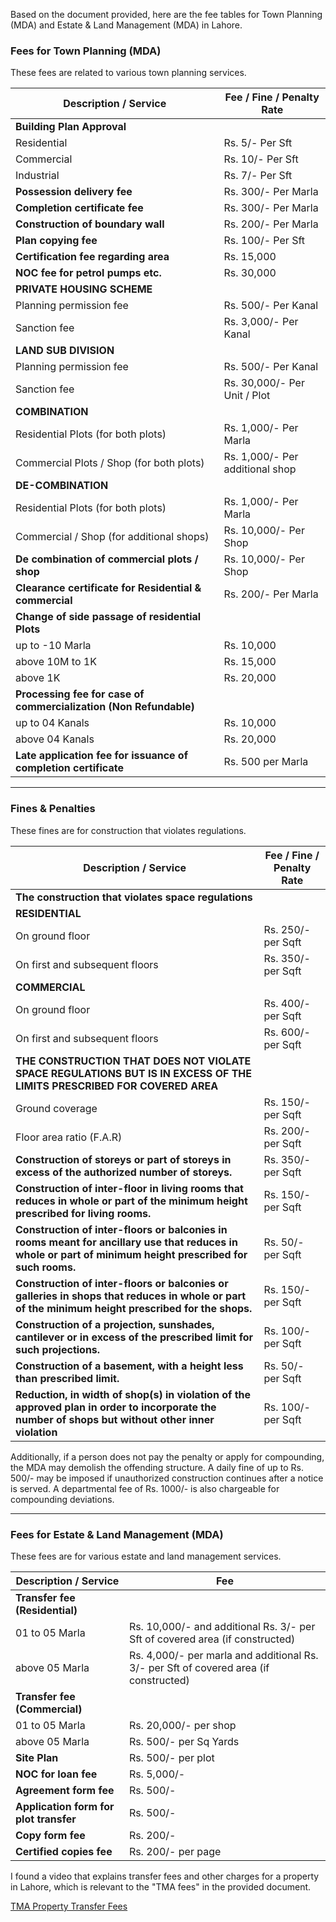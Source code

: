 Based on the document provided, here are the fee tables for Town Planning (MDA) and Estate & Land Management (MDA) in Lahore.

### Fees for Town Planning (MDA)

These fees are related to various town planning services.

|Description / Service|Fee / Fine / Penalty Rate|
|---|---|
|**Building Plan Approval**||
|Residential|Rs. 5/- Per Sft|
|Commercial|Rs. 10/- Per Sft|
|Industrial|Rs. 7/- Per Sft|
|**Possession delivery fee**|Rs. 300/- Per Marla|
|**Completion certificate fee**|Rs. 300/- Per Marla|
|**Construction of boundary wall**|Rs. 200/- Per Marla|
|**Plan copying fee**|Rs. 100/- Per Sft|
|**Certification fee regarding area**|Rs. 15,000|
|**NOC fee for petrol pumps etc.**|Rs. 30,000|
|**PRIVATE HOUSING SCHEME**||
|Planning permission fee|Rs. 500/- Per Kanal|
|Sanction fee|Rs. 3,000/- Per Kanal|
|**LAND SUB DIVISION**||
|Planning permission fee|Rs. 500/- Per Kanal|
|Sanction fee|Rs. 30,000/- Per Unit / Plot|
|**COMBINATION**||
|Residential Plots (for both plots)|Rs. 1,000/- Per Marla|
|Commercial Plots / Shop (for both plots)|Rs. 1,000/- Per additional shop|
|**DE-COMBINATION**||
|Residential Plots (for both plots)|Rs. 1,000/- Per Marla|
|Commercial / Shop (for additional shops)|Rs. 10,000/- Per Shop|
|**De combination of commercial plots / shop**|Rs. 10,000/- Per Shop|
|**Clearance certificate for Residential & commercial**|Rs. 200/- Per Marla|
|**Change of side passage of residential Plots**||
|up to -10 Marla|Rs. 10,000|
|above 10M to 1K|Rs. 15,000|
|above 1K|Rs. 20,000|
|**Processing fee for case of commercialization (Non Refundable)**||
|up to 04 Kanals|Rs. 10,000|
|above 04 Kanals|Rs. 20,000|
|**Late application fee for issuance of completion certificate**|Rs. 500 per Marla|

---

### Fines & Penalties

These fines are for construction that violates regulations.

|Description / Service|Fee / Fine / Penalty Rate|
|---|---|
|**The construction that violates space regulations**||
|**RESIDENTIAL**||
|On ground floor|Rs. 250/- per Sqft|
|On first and subsequent floors|Rs. 350/- per Sqft|
|**COMMERCIAL**||
|On ground floor|Rs. 400/- per Sqft|
|On first and subsequent floors|Rs. 600/- per Sqft|
|**THE CONSTRUCTION THAT DOES NOT VIOLATE SPACE REGULATIONS BUT IS IN EXCESS OF THE LIMITS PRESCRIBED FOR COVERED AREA**||
|Ground coverage|Rs. 150/- per Sqft|
|Floor area ratio (F.A.R)|Rs. 200/- per Sqft|
|**Construction of storeys or part of storeys in excess of the authorized number of storeys.**|Rs. 350/- per Sqft|
|**Construction of inter-floor in living rooms that reduces in whole or part of the minimum height prescribed for living rooms.**|Rs. 150/- per Sqft|
|**Construction of inter-floors or balconies in rooms meant for ancillary use that reduces in whole or part of minimum height prescribed for such rooms.**|Rs. 50/- per Sqft|
|**Construction of inter-floors or balconies or galleries in shops that reduces in whole or part of the minimum height prescribed for the shops.**|Rs. 150/- per Sqft|
|**Construction of a projection, sunshades, cantilever or in excess of the prescribed limit for such projections.**|Rs. 100/- per Sqft|
|**Construction of a basement, with a height less than prescribed limit.**|Rs. 50/- per Sqft|
|**Reduction, in width of shop(s) in violation of the approved plan in order to incorporate the number of shops but without other inner violation**|Rs. 100/- per Sqft|

Additionally, if a person does not pay the penalty or apply for compounding, the MDA may demolish the offending structure. A daily fine of up to Rs. 500/- may be imposed if unauthorized construction continues after a notice is served. A departmental fee of Rs. 1000/- is also chargeable for compounding deviations.

---

### Fees for Estate & Land Management (MDA)

These fees are for various estate and land management services.

|Description / Service|Fee|
|---|---|
|**Transfer fee (Residential)**||
|01 to 05 Marla|Rs. 10,000/- and additional Rs. 3/- per Sft of covered area (if constructed)|
|above 05 Marla|Rs. 4,000/- per marla and additional Rs. 3/- per Sft of covered area (if constructed)|
|**Transfer fee (Commercial)**||
|01 to 05 Marla|Rs. 20,000/- per shop|
|above 05 Marla|Rs. 500/- per Sq Yards|
|**Site Plan**|Rs. 500/- per plot|
|**NOC for loan fee**|Rs. 5,000/-|
|**Agreement form fee**|Rs. 500/-|
|**Application form for plot transfer**|Rs. 500/-|
|**Copy form fee**|Rs. 200/-|
|**Certified copies fee**|Rs. 200/- per page|

I found a video that explains transfer fees and other charges for a property in Lahore, which is relevant to the "TMA fees" in the provided document.

[TMA Property Transfer Fees](https://www.google.com/search?q=https://www.youtube.com/watch%3Fv%3D0lM7x2v19Wk)

